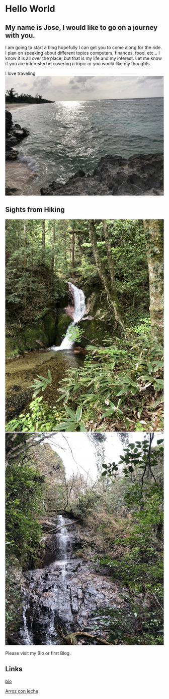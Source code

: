 # Hello World
## My name is Jose, I would like to go on a journey with you. 
I am going to start a blog hopefully I can get you to come along for the ride. I plan on speaking about different topics computers, finances, food, etc...
I know it is all over the place, but that is my life and my interest. Let me know if you are interested in covering a topic or you would like my thoughts.

I love traveling
![ocean](45AF4B34-BC40-444A-8132-C7A6CBAEC522_1_105_c.jpeg)

## Sights from Hiking

![Hiki](7628F439-F585-4B0F-BDA8-A57606F20FB9_1_105_c.jpeg)
![Water fall](A1A14170-E5D2-49B3-808F-35A4CD6D287F_1_105_c.jpeg)

Please visit my Bio or first Blog.

## Links
[bio](bio)

[Arroz con leche](topic)
